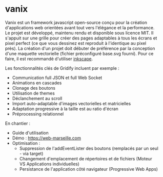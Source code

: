 # vanix

Vanix est un framework javascript open-source conçu pour la création d'applications web orientées avant tout vers l'élégance et la performance.
Le projet est développé, maintenu rendu et disponible sous licence MIT.
Il s'appuit sur une grille pour créer des pages adaptables à tous les écrans et pixel perfect (ce que vous dessinez est reproduit à l'identique au pixel près).
La création d'un projet doit débuter de préférence par la conception d'une maquette vectorielle (fichier préconfiguré base.svg fourni). Pour ce faire, il est recommandé d'utiliser [inkscape](https://inkscape.org/fr/).

Les fonctionnalités clés de Gridify incluent par exemple : 

 - Communication full JSON et full Web Socket
 - Animations en cascades
 - Clonage des boutons
 - Utilisation de themes
 - Déclanchement au scroll
 - Import auto-adaptable d'images vectorielles et matricielles
 - Adaptation progressive à la taille est au ratio d'écran
 - Préprocessing relationnel

En chantier :
  
  - Guide d'utilisation
  - Démo : https://web-marseille.com
  - Optimisation :
     - Suppression de l'addEventLister des boutons (remplacés par un seul - via target)
     - Changement d'emplacement de répertoires et de fichiers (Moteur VS Applications individuelles)
     - Persistance de l'application côté navigateur (Progressive Web Apps)
